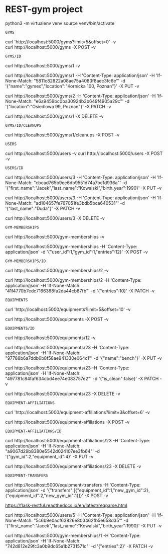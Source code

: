 # REST-gym project


python3 -m virtualenv venv
source venv/bin/activate



    GYMS


curl 'http://localhost:5000/gyms?limit=5&offset=0' -v   
curl http://localhost:5000/gyms -X POST -v  


    GYMS/ID


curl http://localhost:5000/gyms/1 -v

curl http://localhost:5000/gyms/1 -H 'Content-Type: application/json' -H 'If-None-Match: "5811c82822a08ae75a4083f8aec3fc6e"' -d '{"name":"gymex","location":"Kornicka 100, Poznan"}' -X PUT -v   

curl http://localhost:5000/gyms/2 -H 'Content-Type: application/json' -H 'If-None-Match: "e6a9459bc0ba30924b3b649f4905a29c"' -d '{"location":"Osiedlowa 99, Poznan"}' -X PATCH -v   

curl http://localhost:5000/gyms/1 -X DELETE -v



    GYMS/ID/CLEANUPS

curl http://localhost:5000/gyms/1/cleanups -X POST -v




    USERS

curl http://localhost:5000/users -v
curl http://localhost:5000/users -X POST -v  




    USERS/ID

curl http://localhost:5000/users/3 -H 'Content-Type: application/json' -H 'If-None-Match: "cbcad765b9ee6db9551d74a7bc1d936a"' -d '{"first_name":"Jacek","last_name":"Kowalski","birth_year":1990}' -X PUT -v   

curl http://localhost:5000/users/3 -H 'Content-Type: application/json' -H 'If-None-Match: "ad104657fe767051fe3bdb5bca640531"' -d '{"last_name":"Duda"}' -X PATCH -v   

curl http://localhost:5000/users/3 -X DELETE -v





    GYM-MEMBERSHIPS


curl http://localhost:5000/gym-memberships -v

curl http://localhost:5000/gym-memberships -H 'Content-Type: application/json' -d '{"user_id":1,"gym_id":1,"entries":12}' -X POST -v




    GYM-MEMBERSHIPS/ID

curl http://localhost:5000/gym-memberships/2 -v

curl http://localhost:5000/gym-memberships/2 -H 'Content-Type: application/json' -H 'If-None-Match: "41f4770b7edc7166388fa2da44cb87fb"' -d '{"entries":10}' -X PATCH -v




    EQUIPMENTS

curl 'http://localhost:5000/equipments?limit=5&offset=10' -v

curl http://localhost:5000/equipments  -X POST -v





    EQUIPMENTS/ID

curl http://localhost:5000/equipments/12 -v

curl http://localhost:5000/equipments/23 -H 'Content-Type: application/json' -H 'If-None-Match: "97788b6a7ddb6b8f58ae941330e064c1"' -d '{"name":"bench"}' -X PUT -v   

curl http://localhost:5000/equipments/23 -H 'Content-Type: application/json' -H 'If-None-Match: "497781c84faf634cbd4ee74e083757e2"' -d '{"is_clean":false}' -X PATCH -v   

curl http://localhost:5000/equipments/23 -X DELETE -v




    EQUIPMENT-AFFILIATIONS

curl 'http://localhost:5000/equipment-affiliations?limit=3&offset=6' -v

curl http://localhost:5000/equipment-affiliations -X POST -v




    EQUIPMENT-AFFILIATIONS/ID

curl http://localhost:5000/equipment-affiliations/23 -H 'Content-Type: application/json' -H 'If-None-Match: "a9067d29b8380e5542d024107ee3fb64"' -d '{"gym_id":2,"equipment_id":4}' -X PUT -v   

curl http://localhost:5000/equipment-affiliations/23 -X DELETE -v




    EQUIPMENT-TRANSFERS


curl http://localhost:5000/equipment-transfers -H 'Content-Type: application/json' -d '{"transfers":[{"equipment_id":1,"new_gym_id":2},{"equipment_id":2,"new_gym_id":1}]}' -X POST -v
  

  









https://flask-restful.readthedocs.io/en/latest/reqparse.html



curl http://localhost:5000/users/5 -H 'Content-Type: application/json' -H 'If-None-Match: "5c6b9e0acf63826e803462fb5e658d35"' -d '{"first_name":"Jacek","last_name":"Kowalski","birth_year":1990}' -X PUT -v



curl http://localhost:5000/gym-memberships/1 -H 'Content-Type: application/json' -H 'If-None-Match: "742d812e29fc3a0b9dc65a1b2731571c"' -d '{"entries":2}' -X PATCH -v